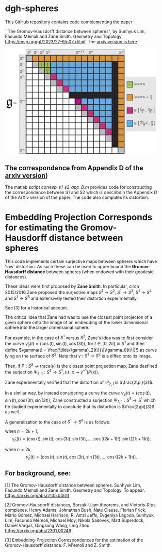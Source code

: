 # dgh-spheres


This GitHub repository contains code complementing the paper 

``The Gromov-Hausdorff distance between spheres", by Sunhyuk Lim, Facundo Mémoli and Zane Smith. Geometry and Topology <https://msp.org/gt/2023/27-9/p07.xhtml>. The [arxiv version is here](https://arxiv.org/abs/2105.00611).


<img src="/dm-spheres-mat.png" width="500" height="auto">

## The correspondence from Appendix D of the [arxiv version](https://arxiv.org/abs/2105.00611))
The matlab script *corresp_s1_s2_app_D.m* provides code for constructing the correspondence between S1 and S2 which is describdin the Appendix D of the ArXiv version of the paper. The code also computes its distortion.



# Embedding Projection Corresponds for estimating the Gromov-Hausdorff distance between spheres

This code implements certain surjective maps between spheres which have 'low' distortion. As such these can be used to upper bound the **Gromov-Hausdorff distance** between spheres (when endowed with their geodesic distances).

These ideas were first proposed by **Zane Smith**. In particular, circa 2015/2016 Zane proposed the surjective maps $S^1 \to S^2$, $S^1 \to S^3$, $S^1 \to S^4$ and $S^1 \to S^5$ and extensively tested their distortion experimentally. 

See [3] for a historical account.

The critical idea that Zane had was to use the closest point projecton of a given sphere onto the image of an embedding of the lower dimensional sphere into the larger dimensional sphere. 

For example, in the case of $S^1$ versus $S^2$, Zane's idea was to first consider the curve $\tilde{\gamma}_2(t) = (\cos(t),\sin(t),\cos(3t))$, for $t\in[0,2\pi]\cong S^1$ and then define $\gamma(t) = \frac{\tilde{\gamma}_2(t)}{\|\\gamma_0(t)\|}$ as curve lying on the surface of $S^2$. Note that $\gamma:S^1 \to S^2$ is a diffeo onto its image.

Then, if $P:S^2\rightarrow \mathrm{trace}(\gamma)$ is the closest point projection map, Zane deefined the surjection
$\Psi_{2,1}:S^2\rightarrow S^1, \mbox{s.t. $x \mapsto \gamma^{-1}(P(x))$}.$

Zane experimentally verified that the distortion of $\Psi_{2,1}$ is $\frac{2\pi}{3}$.

In a similar way, by instead considering a curve the curve $\gamma_3(t) = (\cos(t),\sin(t),\cos(3t),\sin(3t))$, Zane constructed a surjection $\Psi_{3,1}:S^3 \to S^1$ which he studied experimentally to conclude that its distortion is $\frac{2\pi}{3}$ as well.


A generalization to the case of $S^1\to S^n$ is as follows:

when $n=2k+1$, $$\tilde{\gamma}_n(t) = (\cos(t),\sin(t),\cos(3t),\sin(3t),\ldots,\cos((2k+1)t),\sin((2k+1)t));$$

when $n=2k$,   $$\tilde{\gamma}_n(t) = (\cos(t),\sin(t),\cos(3t),\sin(3t),\ldots,\cos((2k+1)t)).$$



## For background, see:

[1] The Gromov-Hausdorff distance between spheres. Sunhyuk Lim, Facundo Memoli and Zane Smith. Geometry and Topology. To appear. https://arxiv.org/abs/2105.00611

[2] Gromov-Hausdorff distances, Borsuk-Ulam theorems, and Vietoris-Rips complexes. Henry Adams, Johnathan Bush, Nate Clause, Florian Frick, Mario Gómez, Michael Harrison, R. Amzi Jeffs, Evgeniya Lagoda, Sunhyuk Lim, Facundo Mémoli, Michael Moy, Nikola Sadovek, Matt Superdock, Daniel Vargas, Qingsong Wang, Ling Zhou. https://arxiv.org/abs/2301.00246

[3] Embedding-Projection Correspondences for the estimation of the Gromov-Hausdorff distance.
F. M\'emoli and Z. Smith. 
